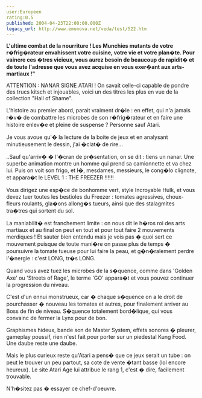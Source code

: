 ```yaml
---
user:Europeen
rating:0.5
published: 2004-04-23T22:00:00.000Z
legacy_url: http://www.emunova.net/veda/test/522.htm
---
```

**L'ultime combat de la nourriture ! Les Munchies mutants de votre r�frig�rateur envahissent votre cuisine, votre vie et votre plan�te. Pour vaincre ces �tres vicieux, vous aurez besoin de beaucoup de rapidit� et de toute l'adresse que vous avez acquise en vous exer�ant aux arts-martiaux !"**  

  

ATTENTION : NANAR SIGNE ATARI ! On savait celle-ci capable de pondre des trucs kitsch et injouables, voici un des titres les plus en vue de la collection "Hall of Shame".  

  

L'histoire au premier abord, parait vraiment dr�le : en effet, qui n'a jamais r�v� de combattre les microbes de son r�frig�rateur et en faire une histoire enlev�e et pleine de suspense ? Personne sauf Atari.  

Je vous avoue qu'� la lecture de la boite de jeux et en analysant minutieusement le dessin, j'ai �clat� de rire...  

  

..Sauf qu'arriv� � l'�cran de pr�sentation, on se dit : tiens un nanar. Une superbe animation montre un homme qui prend sa camionnette et va chez lui. Puis on voit son frigo, et l�, mesdames, messieurs, le cong�lo clignote, et appara�t le LEVEL 1 : THE FREEZER !!!!!!  

  

Vous dirigez une esp�ce de bonhomme vert, style Incroyable Hulk, et vous devez tuer toutes les bestioles du Freezer : tomates agressives, choux-fleurs roulants, gla�ons allong�s tueurs, ainsi que des stalagmites tra�tres qui sortent du sol.  

La maniabilit� est franchement limite : on nous dit le h�ros roi des arts martiaux et au final on peut en tout et pour tout faire 2 mouvements merdiques ! Et sauter bien entendu mais je vois pas � quoi sert ce mouvement puisque de toute mani�re on passe plus de temps � poursuivre la tomate tueuse pour lui faire la peau, et g�n�ralement perdre l'�nergie : c'est LONG, tr�s LONG.  

Quand vous avez tuez les microbes de la s�quence, comme dans 'Golden Axe' ou 'Streets of Rage', le terme 'GO' appara�t et vous pouvez continuer la progression du niveau.  

C'est d'un ennui monstrueux, car � chaque s�quence on a le droit de pourchasser � nouveau les tomates et autres, pour finalement arriver au Boss de fin de niveau. S�quence totalement bord�lique, qui vous convainc de fermer la Lynx pour de bon.  

  

Graphismes hideux, bande son de Master System, effets sonores � pleurer, gameplay poussif, rien n'est fait pour porter sur un piedestal Kung Food. Une daube reste une daube.  

Mais le plus curieux reste qu'Atari a pens� que ce jeux serait un tube : on peut le trouver un peu partout, sa cote de vente �tant basse (lol encore heureux). Le site Atari Age lui attribue le rang 1, c'est � dire, facilement trouvable.  

  

N'h�sitez pas � essayer ce chef-d'oeuvre.